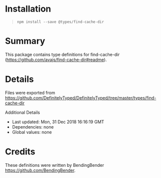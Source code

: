 # Installation
> `npm install --save @types/find-cache-dir`

# Summary
This package contains type definitions for find-cache-dir (https://github.com/avajs/find-cache-dir#readme).

# Details
Files were exported from https://github.com/DefinitelyTyped/DefinitelyTyped/tree/master/types/find-cache-dir

Additional Details
 * Last updated: Mon, 31 Dec 2018 16:16:19 GMT
 * Dependencies: none
 * Global values: none

# Credits
These definitions were written by BendingBender <https://github.com/BendingBender>.
